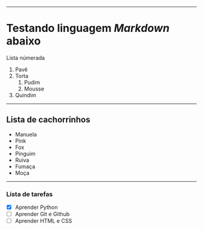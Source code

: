 ___
# Testando linguagem __*Markdown*__ abaixo
Lista númerada
1. Pavê
1. Torta
   1. Pudim
   1. Mousse
1. Quindim
***
## Lista de cachorrinhos
* Manuela
* Pink
* Fox
* Pinguim
* Ruiva
* Fumaça
* Moça
---
### Lista de tarefas
- [x] Aprender Python
- [ ] Aprender Git e Github
- [ ] Aprender HTML e CSS

